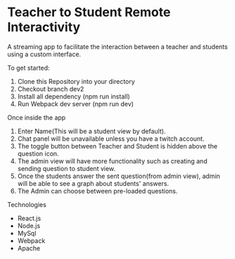 # Teacher to Student Remote Interactivity
A streaming app to facilitate the interaction between a teacher
and students using a custom interface.

To get started:
1) Clone this Repository into your directory
2) Checkout branch dev2
3) Install all dependency (npm run install)
4) Run Webpack dev server (npm run dev)

Once inside the app
1) Enter Name(This will be a student view by default).
2) Chat panel will be unavailable unless you have a twitch account.
3) The toggle button between Teacher and Student is hidden above the question icon.
4) The admin view will have more functionality such as creating and sending question to student view.
5) Once the students answer the sent question(from admin view), admin will be able to see a graph about students' answers.
5) The Admin can choose between pre-loaded questions.


Technologies
- React.js
- Node.js
- MySql
- Webpack
- Apache
